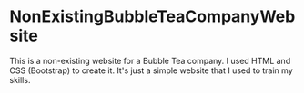 # NonExistingBubbleTeaCompanyWebsite
This is a non-existing website for a Bubble Tea company. I used HTML and CSS (Bootstrap) to create it. It's just a simple website that I used to train my skills.
